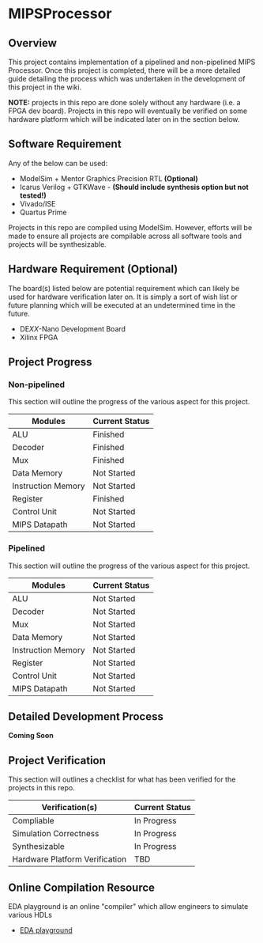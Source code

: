 # MIPSProcessor
## Overview

This project contains implementation of a pipelined and non-pipelined MIPS Processor. Once this project is completed, there will be a more detailed guide detailing
the process which was undertaken in the development of this project in the wiki.

**NOTE:** projects in this repo are done solely without any hardware (i.e. a FPGA dev board). Projects in this repo will eventually be verified on some hardware platform which will be indicated later on in the section below.

## Software Requirement

Any of the below can be used:

* ModelSim + Mentor Graphics Precision RTL **(Optional)**
* Icarus Verilog + GTKWave - **(Should include synthesis option but not tested!)**
* Vivado/ISE
* Quartus Prime

Projects in this repo are compiled using ModelSim. However, efforts will be made to ensure all projects are compilable across all software tools and projects will be synthesizable.

## Hardware Requirement (Optional)

The board(s) listed below are potential requirement which can likely be used for hardware verification later on. It is simply a sort of wish list or future planning which will be executed at an undetermined time in the future.

* DE*XX*-Nano Development Board
* Xilinx FPGA

## Project Progress
### Non-pipelined

This section will outline the progress of the various aspect for this project.

| Modules                       | Current Status        |
|-------------------------------|-----------------------|
| ALU                           | Finished              |
| Decoder                       | Finished              |
| Mux                           | Finished              |
| Data Memory                   | Not Started           |
| Instruction Memory            | Not Started           |
| Register                      | Finished              |
| Control Unit                  | Not Started           |
| MIPS Datapath                 | Not Started           |

### Pipelined

This section will outline the progress of the various aspect for this project.

| Modules                       | Current Status        |
|-------------------------------|-----------------------|
| ALU                           | Not Started           |
| Decoder                       | Not Started           |
| Mux                           | Not Started           |
| Data Memory                   | Not Started           |
| Instruction Memory            | Not Started           |
| Register                      | Not Started           |
| Control Unit                  | Not Started           |
| MIPS Datapath                 | Not Started           |

## Detailed Development Process

**Coming Soon**

## Project Verification

This section will outlines a checklist for what has been verified for the projects in this repo.

| Verification(s)                   | Current Status    |
|-----------------------------------|-------------------|
| Compliable                        | In Progress       |
| Simulation Correctness            | In Progress       |
| Synthesizable                     | In Progress       |
| Hardware Platform Verification    | TBD               |

## Online Compilation Resource

EDA playground is an online "compiler" which allow engineers to simulate various HDLs

* [EDA playground](https://www.edaplayground.com/)
